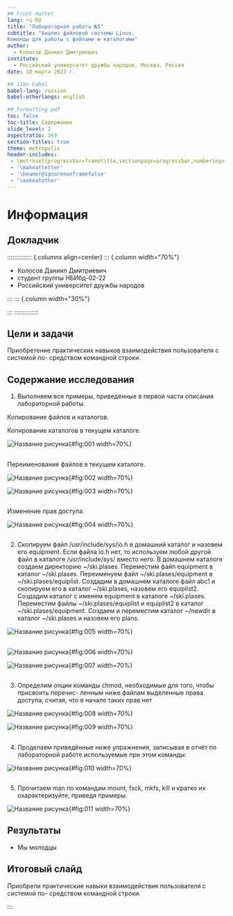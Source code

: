 ```yaml
---
## Front matter
lang: ru-RU
title: "Лабороторная работа №5"
subtitle: "Анализ файловой системы Linux.
Команды для работы с файлами и каталогами"
author:
  - Колосов Даниил Дмитриевич
institute:
  - Российский университет дружбы народов, Москва, Россия
date: 10 марта 2023 г.

## i18n babel
babel-lang: russian
babel-otherlangs: english

## Formatting pdf
toc: false
toc-title: Содержание
slide_level: 2
aspectratio: 169
section-titles: true
theme: metropolis
header-includes:
 - \metroset{progressbar=frametitle,sectionpage=progressbar,numbering=fraction}
 - '\makeatletter'
 - '\beamer@ignorenonframefalse'
 - '\makeatother'
---
```


# Информация

## Докладчик

:::::::::::::: {.columns align=center}
::: {.column width="70%"}

  * Колосов Даниил Дмитриевич
  * студент группы НБИбд-02-22
  * Российский университет дружбы народов
  
:::
::: {.column width="30%"}


:::
::::::::::::::

## Цели и задачи

Приобретение практических навыков взаимодействия пользователя с системой по-
средством командной строки.

## Содержание исследования

1. Выполняем все примеры, приведённые в первой части описания лабораторной работы.

Копирование файлов и каталогов.

Копирование каталогов в текущем каталоге.

![Название рисунка](image/Рис1.png){#fig:001 width=70%}

##

Переименование файлов в текущем каталоге.

![Название рисунка](image/Рис2.png){#fig:002 width=70%}

![Название рисунка](image/Рис3.png){#fig:003 width=70%}

##

Изменение прав доступа.

![Название рисунка](image/Рис4.png){#fig:004 width=70%}

##

2. Скопируем файл /usr/include/sys/io.h в домашний каталог и назовем его
equipment. Если файла io.h нет, то используем любой другой файл в каталоге
/usr/include/sys/ вместо него.
В домашнем каталоге создаем директорию ~/ski.plases.
Переместим файл equipment в каталог ~/ski.plases.
Переименуем файл ~/ski.plases/equipment в ~/ski.plases/equiplist.
Создадим в домашнем каталоге файл abc1 и скопируем его в каталог
~/ski.plases, назовем его equiplist2.
Создадим каталог с именем equipment в каталоге ~/ski.plases.
Переместим файлы ~/ski.plases/equiplist и equiplist2 в каталог
~/ski.plases/equipment.
Создаем и переместим каталог ~/newdir в каталог ~/ski.plases и назовем
его plans.

![Название рисунка](image/Рис5.png){#fig:005 width=70%}

##

![Название рисунка](image/Рис6.png){#fig:006 width=70%}

![Название рисунка](image/Рис7.png){#fig:007 width=70%}

##

3. Определим опции команды chmod, необходимые для того, чтобы присвоить перечис-
ленным ниже файлам выделенные права доступа, считая, что в начале таких прав
нет

![Название рисунка](image/Рис8.png){#fig:008 width=70%}

![Название рисунка](image/Рис9.png){#fig:009 width=70%}

##

4. Проделаем приведённые ниже упражнения, записывая в отчёт по лабораторной
работе используемые при этом команды:

![Название рисунка](image/Рис10.png){#fig:010 width=70%}

##

5. Прочитаем man по командам mount, fsck, mkfs, kill и кратко их охарактеризуйте,
приведя примеры.

![Название рисунка](image/Рис11.png){#fig:011 width=70%}


## Результаты

- Мы молодцы

## Итоговый слайд

Приобрели практические навыки взаимодействия пользователя с системой по-
средством командной строки.

:::

